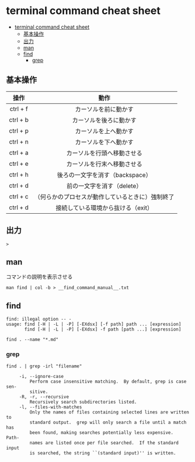 # terminal command cheat sheet

- [terminal command cheat sheet](#terminal-command-cheat-sheet)
	- [基本操作](#基本操作)
	- [出力](#出力)
	- [man](#man)
	- [find](#find)
		- [grep](#grep)

## 基本操作

|操作|動作|
|:-:|:-:|
|ctrl + f|カーソルを前に動かす|
|ctrl + b|カーソルを後ろに動かす|
|ctrl + p|カーソルを上へ動かす|
|ctrl + n|カーソルを下へ動かす|
|ctrl + a|カーソルを行頭へ移動させる|
|ctrl + e|カーソルを行末へ移動させる|
|ctrl + h|後ろの一文字を消す（backspace）|
|ctrl + d|前の一文字を消す（delete）|
|ctrl + c|（何らかのプロセスが動作しているときに）強制終了|
|ctrl + d|接続している環境から抜ける（exit）|



## 出力

```
>
```

## man
コマンドの説明を表示させる

```
man find | col -b > __find_command_manual__.txt
```

## find

```
find: illegal option -- -
usage: find [-H | -L | -P] [-EXdsx] [-f path] path ... [expression]
       find [-H | -L | -P] [-EXdsx] -f path [path ...] [expression]
```

```
find . --name "*.md"
```

### grep

```
find . | grep -irl "filename"
```

```
     -i, --ignore-case
	     Perform case insensitive matching.  By default, grep is case sen-
	     sitive.
     -R, -r, --recursive
	     Recursively search subdirectories listed.
     -l, --files-with-matches
	     Only the names of files containing selected lines are written to
	     standard output.  grep will only search a file until a match has
	     been found, making searches potentially less expensive.  Path-
	     names are listed once per file searched.  If the standard input
	     is searched, the string ``(standard input)'' is written.
```